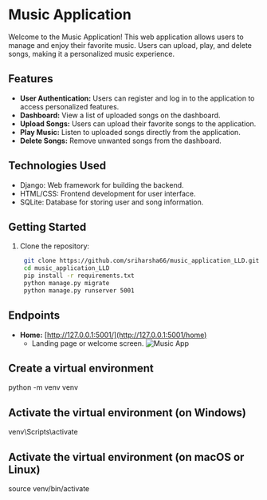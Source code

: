# Music Application

Welcome to the Music Application! This web application allows users to manage and enjoy their favorite music. Users can upload, play, and delete songs, making it a personalized music experience.

## Features

- **User Authentication:** Users can register and log in to the application to access personalized features.
- **Dashboard:** View a list of uploaded songs on the dashboard.
- **Upload Songs:** Users can upload their favorite songs to the application.
- **Play Music:** Listen to uploaded songs directly from the application.
- **Delete Songs:** Remove unwanted songs from the dashboard.

## Technologies Used

- Django: Web framework for building the backend.
- HTML/CSS: Frontend development for user interface.
- SQLite: Database for storing user and song information.

## Getting Started

1. Clone the repository:

   ```bash
    git clone https://github.com/sriharsha66/music_application_LLD.git
    cd music_application_LLD
    pip install -r requirements.txt
    python manage.py migrate
    python manage.py runserver 5001 


## Endpoints

- **Home:** [http://127.0.0.1:5001/](http://127.0.0.1:5001/home)
  - Landing page or welcome screen.
![Music App](/home/sriharsha/django_frac_project/my_music/mussic_app.png)


## Create a virtual environment
python -m venv venv

## Activate the virtual environment (on Windows)
venv\Scripts\activate

## Activate the virtual environment (on macOS or Linux)
source venv/bin/activate
